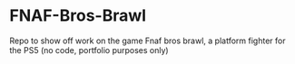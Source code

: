 # FNAF-Bros-Brawl
Repo to show off work on the game Fnaf bros brawl, a platform fighter for the PS5 (no code, portfolio purposes only)
